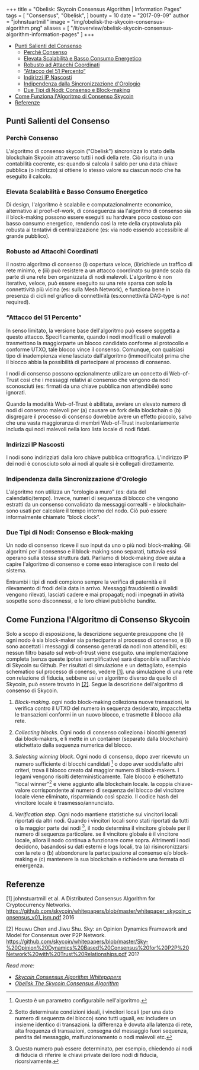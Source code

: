 +++
title = "Obelisk: Skycoin Consensus Algorithm | Information Pages"
tags = [
    "Consensus",
    "Obelisk",
]
bounty = 10
date = "2017-09-09"
author = "johnstuartmill"
image = "img/obelisk-the-skycoin-consensus-algorithm.png"
aliases = [
	"/it/overview/obelisk-skycoin-consensus-algorithm-information-pages"
]
+++

- [Punti Salienti del Consenso](#punti-salienti-del-consenso)
    - [Perchè Consenso](#perch%C3%A8-consenso)
    - [Elevata Scalabilità e Basso Consumo Energetico](#elevata-scalabilit%C3%A0-e-basso-consumo-energetico)
    - [Robusto ad Attacchi Coordinati](#robusto-ad-attacchi-coordinati)
    - [“Attacco del 51 Percento”](#%E2%80%9Cattacco-del-51-percento%E2%80%9D)
    - [Indirizzi IP Nascosti](#indirizzi-ip-nascosti)
    - [Indipendenza dalla Sincronizzazione d'Orologio](#indipendenza-dalla-sincronizzazione-dorologio)
    - [Due Tipi di Nodi: Consenso e Block-making](#due-tipi-di-nodi-consenso-e-block-making)
- [Come Funziona l'Algoritmo di Consenso Skycoin](#come-funziona-lalgoritmo-di-consenso-skycoin)
- [Referenze](#referenze)

## Punti Salienti del Consenso

### Perchè Consenso

L'algoritmo di consenso skycoin ("Obelisk") sincronizza lo stato della blockchain Skycoin
attraverso tutti i nodi della rete. Ciò risulta in una contabilità coerente,
es: quando si calcola il saldo per una data chiave pubblica (o indirizzo)
si ottiene lo stesso valore su ciascun nodo che ha eseguito il calcolo.

### Elevata Scalabilità e Basso Consumo Energetico

Di design, l'algoritmo è scalabile e computazionalmente economico, alternativo
al proof-of-work, di conseguenza sia l'algoritmo di consenso sia
il block-making possono essere eseguiti su hardware poco costoso con basso
consumo energetico, rendendo così la rete della cryptovaluta più robusta
ai tentativi di centralizzazione (es: via nodo essendo accessibile
al grande pubblico).

### Robusto ad Attacchi Coordinati

il nostro algoritmo di consenso (i) copertura veloce, (ii)richiede un
traffico di rete minimo, e (iii) può resistere a un attacco coordinato
su grande scala da parte di una rete ben organizzata di nodi malevoli.
L'algoritmo è non iterativo, veloce, può essere eseguito su una rete
sparsa con solo la connettività più vicina (es: sulla Mesh Network), e
funziona bene in presenza di cicli nel grafico di connettività (es:connettività
DAG-type is *not* required).

### “Attacco del 51 Percento”

In senso limitato, la versione base dell'algoritmo può essere soggetta
a questo attacco. Specificamente, quando i nodi modificati o malevoli
trasmettono la maggiorparte un blocco candidato conforme al protocollo
e conforme UTXO, tale blocco vince il consenso. Comunque, con qualsiasi tipo
di inadempienza viene lasciato dall'algoritmo (immodificato) prima che il
blocco abbia la possibilità di partecipare al processo di consenso.

I nodi di consenso possono opzionalmente utilizare un concetto di Web-of-Trust così
che i messaggi relativi al consenso che vengono da nodi sconosciuti (es:
firmati da una chiave pubblica non attendibile) sono ignorati.

Quando la modalità Web-of-Trust è abilitata, avviare un elevato numero
di nodi di consenso malevoli per (a) causare un fork della blockchain o (b)
disgregare il processo di consenso dovrebbe avere un effetto piccolo, salvo che
una vasta maggioranza di membri Web-of-Trust involontariamente includa qui nodi
malevoli nella loro lista locale di nodi fidati.

### Indirizzi IP Nascosti

I nodi sono indirizziati dalla loro chiave pubblica crittografica. L'indirizzo
IP dei nodi è conosciuto solo ai nodi al quale si è collegati direttamente.

### Indipendenza dalla Sincronizzazione d'Orologio

L'algoritmo non utilizza un “orologio a muro” (es: data del calendatio/tempo).
Invece, numeri di sequenza di blocco che vengono estratti da un consenso
convalidato da messaggi correalti - e blockchain- sono usati per calcolare
il tempo interno del nodo. Ciò può essere informalmente chiamato “block clock”.

### Due Tipi di Nodi: Consenso e Block-making

Un nodo di consenso riceve il suo input da uno o più nodi block-making.
Gli algoritmi per il consenso e il block-making sono separati, tuttavia
essi operano sulla stessa struttura dati. Parliamo di block-making dove
aiuta a capire l'algoritmo di consenso e come esso interagisce con il
resto del sistema.

Entrambi i tipi di nodi compiono sempre la verifica di paternità e il
rilevamento di frodi della data in arrivo. Messaggi fraudolenti o invalidi
vengono rilevati, lasciati cadere e mai propagati; nodi impegnati in atività
sospette sono disconnessi, e le loro chiavi pubbliche bandite.

## Come Funziona l'Algoritmo di Consenso Skycoin

Solo a scopo di esposizione, la descrizione seguente presuppone che (i)
ogni nodo è sia block-maker sia partecipante al processo di consenso, e (ii)
 sono accettati i messaggi di consenso generati da nodi non attendibili,
es: nessun filtro basato sul web-of-trust viene eseguito. una
implementazione completa (senza queste ipotesi semplificative) sarà
disponibile sull'archivio di Skycoin su Github. Per risultati di simulazione e un
dettagliato, esempio schematico sul processo di conenso, vedere [\[1\]](#references).
una simulazione di una rete con relazione di fiducia, sebbene usi un
algoritmo diverso da quello di Skycoin, può essere trovato in [\[2\]](#references).
Segue la descrizione dell'algoritmo di consenso di Skycoin.

1.  *Block-making*. ogni nodo block-making colleziona nuove
    transazioni, le verifica contro il UTXO del numero in sequenza
    desiderato, impacchetta le transazioni conformi in un nuovo blocco, e
    trasmette il blocco alla rete.

2.  *Collecting blocks*. Ogni nodo di consenso colleziona i
    blocchi generati dai block-makers, e li mette in un container
    (separato dalla blockchain) etichettato dalla sequenza numerica del blocco.

3.  *Selecting winning block*. Ogni nodo di consenso, dopo
    aver ricevuto un numero sufficiente di blocchi candidati [^1] o
    dopo aver soddisfatto altri criteri, trova il blocco creato dal
    maggior numero di block-makers. I legami vengono risolti deterministicamente.
    Tale blocco è etichettato “local winner”[^2] e viene aggiunto alla
    blockchain locale. la coppia chiave-valore corrispondente al numero di
    sequenza del blocco del vincitore locale viene eliminato, risparmiando
    così spazio. Il codice hash del vincitore locale
    è trasmesso/annunciato.

4.  *Verification step*. Ogni nodo mantiene statistiche sui vincitori
    locali riportati da altri nodi. Quando i vincitori locali sono stati
    riportati da tutti o la maggior parte dei nodi [^3], il nodo determina il
    vincitore globale per il numero di sequenza particolare. se il vincitore
    globale è il vincitore locale, allora il nodo continua a funzionare
    come sopra. Altrimenti i nodi decidono, basandosi su dati esterni e
    logs locali, tra (a) risincronizzarsi con la rete o
     (b) abbondonare la partecipazione al consenso e/o block-making
    e (c) mantenere la sua blockchain e richiedere una fermata di emergenza.

[^1]: Questo è un parametro configurabile nell'algoritmo.
[^2]: Sotto determinate condizioni ideali, i vincitori locali (per una dato
    numero di sequenza del blocco) sono tutti uguali, es: includere un insieme identico
    di transazioni. la differenza è dovuta alla latenza di rete, alta
    frequenza di transazioni, consegna del messaggio fuori sequenza, perdita del
    messaggio, malfunzionamento o nodi malevoli etc.
[^3]: Questo numero può essere determinato, per esempio, chiedendo ai nodi
      di fiducia di riferire le chiavi private dei loro nodi di fiducia, ricorsivamente.

## Referenze

\[1\] johnstuartmill et al. A Distributed Consensus Algorithm for
Cryptocurrency Networks.
<https://github.com/skycoin/whitepapers/blob/master/whitepaper_skycoin_consensus_v01_jsm.pdf>
2016

\[2\] Houwu Chen and Jiwu Shu. Sky: an Opinion Dynamics Framework and Model
for Consensus over P2P Network.
<https://github.com/skycoin/whitepapers/blob/master/Sky-%20Opinion%20Dynamics%20Based%20Consensus%20for%20P2P%20Network%20with%20Trust%20Relationships.pdf>
201?

*Read more:*

* *[Skycoin Consensus Algorithm Whitepapers](https://www.skycoin.net/whitepapers)*
* *[Obelisk The Skycoin Consensus Algorithm](/statement/obelisk-the-skycoin-consensus-algorithm/)*
